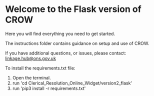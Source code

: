 # Welcome to the Flask version of CROW

Here you will find everything you need to get started.

The instructions folder contains guidance on setup and use of CROW.

If you have additional questions, or issues, please contact: linkage.hub@ons.gov.uk

To install the requirements.txt file:
1. Open the terminal.
2. run 'cd Clerical_Resolution_Online_Widget/version2_flask'
3. run 'pip3 install -r requirements.txt'
